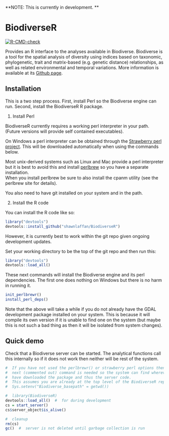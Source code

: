 
<!-- README.md is generated from README.Rmd. Please edit that file -->

**NOTE: This is currently in development. **

# BiodiverseR

<!-- badges: start -->

[![R-CMD-check](https://github.com/shawnlaffan/Biodiverse-R/actions/workflows/R-CMD-check.yaml/badge.svg)](https://github.com/shawnlaffan/Biodiverse-R/actions/workflows/R-CMD-check.yaml)
<!-- badges: end -->

Provides an R interface to the analyses available in Biodiverse.
Biodiverse is a tool for the spatial analysis of diversity using indices
based on taxonomic, phylogenetic, trait and matrix-based (e.g. genetic
distance) relationships, as well as related environmental and temporal
variations. More information is available at its [Github
page](https://github.com/shawnlaffan/biodiverse).

## Installation

This is a two step process. First, install Perl so the Biodiverse engine
can run. Second, install the BiodiverseR R package.

1.  Install Perl

BiodiverseR currently requires a working perl interpreter in your path.
(Future versions will provide self contained executables).

On Windows a perl interpreter can be obtained through the [Strawberry
perl project](https://strawberryperl.com/releases.html). This will be
downloaded automatically when using the commands below.

Most unix-derived systems such as Linux and Mac provide a perl
interpreter but it is best to avoid this and install
[perlbrew](https://perlbrew.pl/) so you have a separate installation.  
When you install perlbrew be sure to also install the cpanm utility (see
the perlbrew site for details).

You also need to have git installed on your system and in the path.

2.  Install the R code

You can install the R code like so:

``` r
library("devtools")
devtools::install_github("shawnlaffan/BiodiverseR")
```

However, it is currently best to work within the git repo given ongoing
development updates.

Set your working directory to be the top of the git repo and then run
this:

``` r
library("devtools")
devtools::load_all()
```

These next commands will install the Biodiverse engine and its perl
dependencies. The first one does nothing on Windows but there is no harm
in running it.

``` r
init_perlbrewr()
install_perl_deps()
```

Note that the above will take a while if you do not already have the
GDAL development package installed on your system. This is because it
will compile its own version if it is unable to find one on the system
(but maybe this is not such a bad thing as then it will be isolated from
system changes).

## Quick demo

Check that a Biodiverse server can be started. The analytical functions
call this internally so if it does not work then neither will be rest of
the system.

``` r
#  If you have not used the perlbrewr() or strawberry perl options then this 
#  next (commented out) command is needed so the system can find wherever you 
#  have downloaded the package and thus the server code. 
#  This assumes you are already at the top level of the BiodiverseR repository.  
#  Sys.setenv("Biodiverse_basepath" = getwd())

#  library(BiodiverseR)
devtools::load_all()  #  for during development 
cs = start_server()
cs$server_object$is_alive()

#  cleanup
rm(cs)
gc()  #  server is not deleted until garbage collection is run
```
